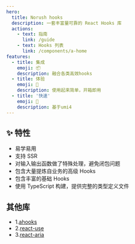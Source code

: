 ```yaml
---
hero:
  title: Norush hooks
  description: 一套丰富量可靠的 React Hooks 库
  actions:
    - text: 指南
      link: /guide
    - text: Hooks 列表
      link: /components/a-home
features:
  - title: 集成
    emoji: 📦
    description: 融合各类高效hooks
  - title: 体验
    emoji: 🌈
    description: 使用起来简单，开箱即用
  - title: '快速'
    emoji: 🚀
    description: 基于umi4
---
```


## ✨ 特性

- 易学易用
- 支持 SSR
- 对输入输出函数做了特殊处理，避免闭包问题
- 包含大量提炼自业务的高级 Hooks
- 包含丰富的基础 Hooks
- 使用 TypeScript 构建，提供完整的类型定义文件

## 其他库

- 1.[ahooks](https://github.com/alibaba/hooks)
- 2.[react-use](https://github.com/streamich/react-use)
- 3.[react-aria](https://github.com/adobe/react-spectrum/tree/main/packages/%40react-aria)
